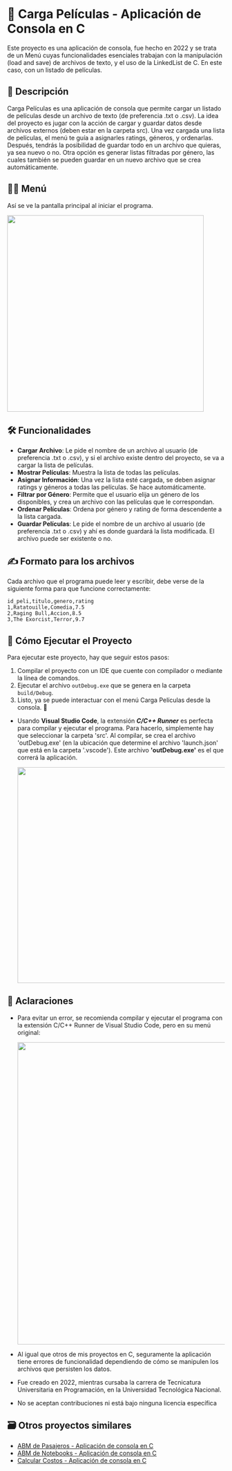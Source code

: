 # 🍿 Carga Películas - Aplicación de Consola en C

Este proyecto es una aplicación de consola, fue hecho en 2022 y se trata de un Menú cuyas funcionalidades esenciales trabajan con la manipulación (load and save) de archivos de texto, y el uso de la LinkedList de C. En este caso, con un listado de películas.

## 📘 Descripción

Carga Películas es una aplicación de consola que permite cargar un listado de películas desde un archivo de texto (de preferencia .txt o .csv). La idea del proyecto es jugar con la acción de cargar y guardar datos desde archivos externos (deben estar en la carpeta src). Una vez cargada una lista de películas, el menú te guía a asignarles ratings, géneros, y ordenarlas. Después, tendrás la posibilidad de guardar todo en un archivo que quieras, ya sea nuevo o no. Otra opción es generar listas filtradas por género, las cuales también se pueden guardar en un nuevo archivo que se crea automáticamente.

## 👨‍💻 Menú

Así se ve la pantalla principal al iniciar el programa.

<img src="https://github.com/user-attachments/assets/396b4f7d-4d55-4364-a4f4-dead583e8420" width="455"/>

## 🛠️ Funcionalidades

- **Cargar Archivo**: Le pide el nombre de un archivo al usuario (de preferencia .txt o .csv), y si el archivo existe dentro del proyecto, se va a cargar la lista de películas.
- **Mostrar Películas**: Muestra la lista de todas las películas.
- **Asignar Información**: Una vez la lista esté cargada, se deben asignar ratings y géneros a todas las películas. Se hace automáticamente.
- **Filtrar por Género**: Permite que el usuario elija un género de los disponibles, y crea un archivo con las películas que le correspondan.
- **Ordenar Películas**: Ordena por género y rating de forma descendente a la lista cargada.
- **Guardar Películas**: Le pide el nombre de un archivo al usuario (de preferencia .txt o .csv) y ahí es donde guardará la lista modificada. El archivo puede ser existente o no.

## ✍️ Formato para los archivos

Cada archivo que el programa puede leer y escribir, debe verse de la siguiente forma para que funcione correctamente:

```
id_peli,titulo,genero,rating
1,Ratatouille,Comedia,7.5
2,Raging Bull,Accion,8.5
3,The Exorcist,Terror,9.7
```

## 🚀 Cómo Ejecutar el Proyecto

Para ejecutar este proyecto, hay que seguir estos pasos:

1. Compilar el proyecto con un IDE que cuente con compilador o mediante la línea de comandos.
2. Ejecutar el archivo `outDebug.exe` que se genera en la carpeta `build/Debug`.
3. Listo, ya se puede interactuar con el menú Carga Películas desde la consola. 🎉

- Usando **Visual Studio Code**, la extensión ***C/C++ Runner*** es perfecta para compilar y ejecutar el programa. Para hacerlo, simplemente hay que seleccionar la carpeta 'src'. Al compilar, se crea el archivo 'outDebug.exe' (en la ubicación que determine el archivo 'launch.json' que está en la carpeta '.vscode'). Este archivo **'outDebug.exe'** es el que correrá la aplicación.

  <img src="https://github.com/user-attachments/assets/21aac7da-b211-4983-b944-9590aa125365" width="500"/>

## 📌 Aclaraciones
- Para evitar un error, se recomienda compilar y ejecutar el programa con la extensión C/C++ Runner de Visual Studio Code, pero en su menú original:
 
  <img src="https://github.com/user-attachments/assets/3c5c3683-7e50-4f39-a5a4-420cd6621083" width="700"/>

- Al igual que otros de mis proyectos en C, seguramente la aplicación tiene errores de funcionalidad dependiendo de cómo se manipulen los archivos que persisten los datos.
- Fue creado en 2022, mientras cursaba la carrera de Tecnicatura Universitaria en Programación, en la Universidad Tecnológica Nacional.
- No se aceptan contribuciones ni está bajo ninguna licencia específica

## 🗃️ Otros proyectos similares
- [ABM de Pasajeros - Aplicación de consola en C](https://github.com/miguecode/c-abm-pasajeros)
- [ABM de Notebooks - Aplicación de consola en C](https://github.com/miguecode/c-abm-notebooks)
- [Calcular Costos - Aplicación de consola en C](https://github.com/miguecode/c-calcular-costos)
